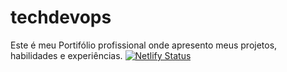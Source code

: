 # techdevops
Este é meu Portifólio profissional onde apresento meus projetos, habilidades e experiências.
[![Netlify Status](https://api.netlify.com/api/v1/badges/61821dde-3248-4646-9ae2-dbe1e70f3b51/deploy-status)](https://app.netlify.com/projects/tech-devops/deploys)